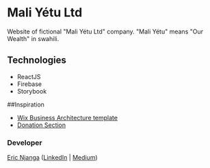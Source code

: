 
# Mali Yétu Ltd
Website of fictional "Mali Yétu Ltd" company. "Mali Yétu" means "Our Wealth" in swahili.

## Technologies
- ReactJS
- Firebase
- Storybook

##Inspiration
- [Wix Business Architecture template](https://www.wix.com/website-template/view/html/1869/?siteId=24a24642-7a65-4c9a-8898-9386e44d2aa7&metaSiteId=a6af77a6-7bc7-4d29-97a0-d28fb60b9361&originUrl=https%3A%2F%2Fwww.wix.com%2Fwebsite%2Ftemplates%2Fhtml%2Fbusiness)
- [Donation Section](https://www.pinterest.ca/pin/AZFRzHwVIfavPZxFeh_rTeT6M10VP8xxiWfxBVKJ9ea1vOXCIZqgUw-fy10j3iP2Zu_9USkajOAO0IZiCpF4Juo/)


### Developer
[Eric Njanga](http://ericnjanga.com) ([LinkedIn](https://www.linkedin.com/in/ericanjanga/) | [Medium](https://medium.com/@eric.njanga))
